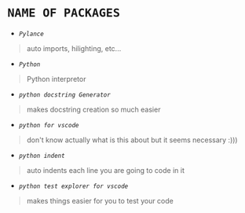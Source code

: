 # `NAME OF PACKAGES`
- *`Pylance`*
> auto imports, hilighting, etc...
- *`Python`* 
> Python interpretor
- *`python docstring Generator`*
> makes docstring creation so much easier
- *`python for vscode`*
> don't know actually what is this about but it seems necessary :)))
- *`python indent`* 
> auto indents each line you are going to code in it 
- *`python test explorer for vscode`*
> makes things easier for you to test your code 
